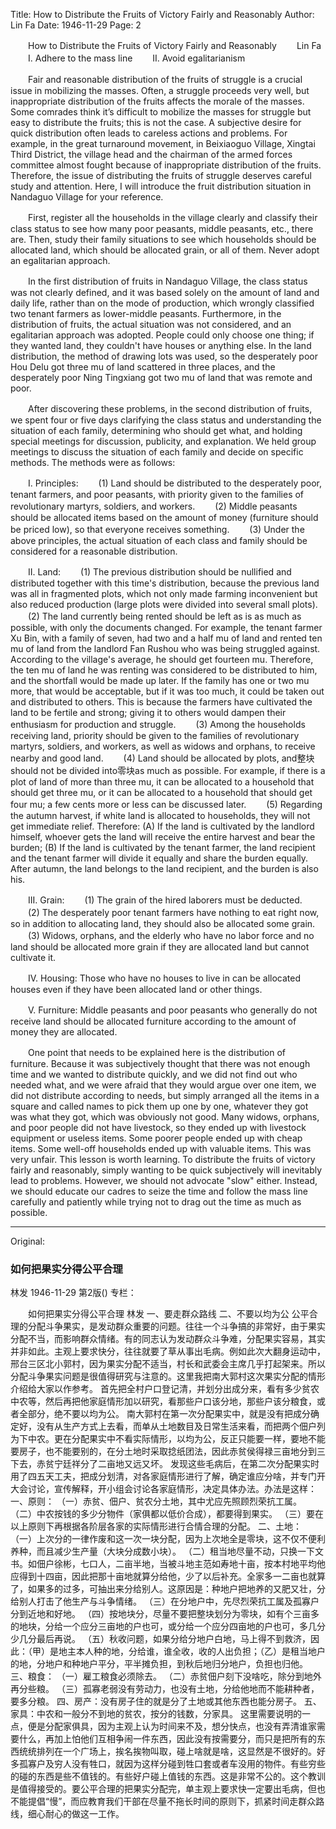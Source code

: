 Title: How to Distribute the Fruits of Victory Fairly and Reasonably
Author: Lin Fa
Date: 1946-11-29
Page: 2

　　How to Distribute the Fruits of Victory Fairly and Reasonably
　　Lin Fa
　　I. Adhere to the mass line
　　II. Avoid egalitarianism

　　Fair and reasonable distribution of the fruits of struggle is a crucial issue in mobilizing the masses. Often, a struggle proceeds very well, but inappropriate distribution of the fruits affects the morale of the masses. Some comrades think it’s difficult to mobilize the masses for struggle but easy to distribute the fruits; this is not the case. A subjective desire for quick distribution often leads to careless actions and problems. For example, in the great turnaround movement, in Beixiaoguo Village, Xingtai Third District, the village head and the chairman of the armed forces committee almost fought because of inappropriate distribution of the fruits. Therefore, the issue of distributing the fruits of struggle deserves careful study and attention. Here, I will introduce the fruit distribution situation in Nandaguo Village for your reference.

　　First, register all the households in the village clearly and classify their class status to see how many poor peasants, middle peasants, etc., there are. Then, study their family situations to see which households should be allocated land, which should be allocated grain, or all of them. Never adopt an egalitarian approach.

　　In the first distribution of fruits in Nandaguo Village, the class status was not clearly defined, and it was based solely on the amount of land and daily life, rather than on the mode of production, which wrongly classified two tenant farmers as lower-middle peasants. Furthermore, in the distribution of fruits, the actual situation was not considered, and an egalitarian approach was adopted. People could only choose one thing; if they wanted land, they couldn't have houses or anything else. In the land distribution, the method of drawing lots was used, so the desperately poor Hou Delu got three mu of land scattered in three places, and the desperately poor Ning Tingxiang got two mu of land that was remote and poor.

　　After discovering these problems, in the second distribution of fruits, we spent four or five days clarifying the class status and understanding the situation of each family, determining who should get what, and holding special meetings for discussion, publicity, and explanation. We held group meetings to discuss the situation of each family and decide on specific methods. The methods were as follows:

　　I. Principles:
　　(1) Land should be distributed to the desperately poor, tenant farmers, and poor peasants, with priority given to the families of revolutionary martyrs, soldiers, and workers.
　　(2) Middle peasants should be allocated items based on the amount of money (furniture should be priced low), so that everyone receives something.
　　(3) Under the above principles, the actual situation of each class and family should be considered for a reasonable distribution.

　　II. Land:
　　(1) The previous distribution should be nullified and distributed together with this time's distribution, because the previous land was all in fragmented plots, which not only made farming inconvenient but also reduced production (large plots were divided into several small plots).
　　(2) The land currently being rented should be left as is as much as possible, with only the documents changed. For example, the tenant farmer Xu Bin, with a family of seven, had two and a half mu of land and rented ten mu of land from the landlord Fan Rushou who was being struggled against. According to the village's average, he should get fourteen mu. Therefore, the ten mu of land he was renting was considered to be distributed to him, and the shortfall would be made up later. If the family has one or two mu more, that would be acceptable, but if it was too much, it could be taken out and distributed to others. This is because the farmers have cultivated the land to be fertile and strong; giving it to others would dampen their enthusiasm for production and struggle.
　　(3) Among the households receiving land, priority should be given to the families of revolutionary martyrs, soldiers, and workers, as well as widows and orphans, to receive nearby and good land.
　　(4) Land should be allocated by plots, and整块should not be divided into零块as much as possible. For example, if there is a plot of land of more than three mu, it can be allocated to a household that should get three mu, or it can be allocated to a household that should get four mu; a few cents more or less can be discussed later.
　　(5) Regarding the autumn harvest, if white land is allocated to households, they will not get immediate relief. Therefore: (A) If the land is cultivated by the landlord himself, whoever gets the land will receive the entire harvest and bear the burden; (B) If the land is cultivated by the tenant farmer, the land recipient and the tenant farmer will divide it equally and share the burden equally. After autumn, the land belongs to the land recipient, and the burden is also his.

　　III. Grain:
　　(1) The grain of the hired laborers must be deducted.
　　(2) The desperately poor tenant farmers have nothing to eat right now, so in addition to allocating land, they should also be allocated some grain.
　　(3) Widows, orphans, and the elderly who have no labor force and no land should be allocated more grain if they are allocated land but cannot cultivate it.

　　IV. Housing: Those who have no houses to live in can be allocated houses even if they have been allocated land or other things.

　　V. Furniture: Middle peasants and poor peasants who generally do not receive land should be allocated furniture according to the amount of money they are allocated.

　　One point that needs to be explained here is the distribution of furniture. Because it was subjectively thought that there was not enough time and we wanted to distribute quickly, and we did not find out who needed what, and we were afraid that they would argue over one item, we did not distribute according to needs, but simply arranged all the items in a square and called names to pick them up one by one, whatever they got was what they got, which was obviously not good. Many widows, orphans, and poor people did not have livestock, so they ended up with livestock equipment or useless items. Some poorer people ended up with cheap items. Some well-off households ended up with valuable items. This was very unfair. This lesson is worth learning. To distribute the fruits of victory fairly and reasonably, simply wanting to be quick subjectively will inevitably lead to problems. However, we should not advocate "slow" either. Instead, we should educate our cadres to seize the time and follow the mass line carefully and patiently while trying not to drag out the time as much as possible.



<hr /> 

Original: 


### 如何把果实分得公平合理
林发
1946-11-29
第2版()
专栏：

　　如何把果实分得公平合理
    林发
    一、要走群众路线
    二、不要以均为公
    公平合理的分配斗争果实，是发动群众重要的问题。往往一个斗争搞的非常好，由于果实分配不当，而影响群众情绪。有的同志认为发动群众斗争难，分配果实容易，其实并非如此。主观上要求快分，往往就要了草从事出毛病。例如此次大翻身运动中，邢台三区北小郭村，因为果实分配不适当，村长和武委会主席几乎打起架来。所以分配斗争果实问题是很值得研究与注意的。这里我把南大郭村这次果实分配的情形介绍给大家以作参考。
    首先把全村户口登记清，并划分出成分来，看有多少贫农中农等，然后再把他家庭情形加以研究，看那些户口该分地，那些户该分粮食，或者全部分，绝不要以均为公。
    南大郭村在第一次分配果实中，就是没有把成分确定好，没有从生产方式上去看，而单从土地数目及日常生活来看，而把两个佃户列为下中农。更在分配果实中不看实际情形，以均为公，反正只能要一样，要地不能要房子，也不能要别的，在分土地时采取捻纸团法，因此赤贫侯得禄三亩地分到三下去，赤贫宁廷祥分了二亩地又远又坏。
    发现这些毛病后，在第二次分配果实时用了四五天工夫，把成分划清，对各家庭情形进行了解，确定谁应分啥，并专门开大会讨论，宣传解释，开小组会讨论各家庭情形，决定具体办法。办法是这样：
    一、原则：
    （一）赤贫、佃户、贫农分土地，其中尤应先照顾烈荣抗工属。
    （二）中农按钱的多少分物件（家俱都以低价合成），都要得到果实。
    （三）要在以上原则下再根据各阶层各家的实际情形进行合情合理的分配。
    二、土地：
    （一）上次分的一律作废和这一次一块分配，因为上次地全是零块，这不仅不便利养种，而且减少生产量（大块分成数小块）。
    （二）租当地尽量不动，只换一下文书。如佃户徐彬，七口人，二亩半地，当被斗地主范如寿地十亩，按本村地平均他应得到十四亩，因此把那十亩地就算分给他，少了以后补充。全家多一二亩也就算了，如果多的过多，可抽出来分给别人。这原因是：种地户把地养的又肥又壮，分给别人打击了他生产与斗争情绪。
    （三）在分地户中，先尽烈荣抗工属及孤寡户分到近地和好地。
    （四）按地块分，尽量不要把整块划分为零块，如有个三亩多的地块，分给一个应分三亩地的户也可，或分给一个应分四亩地的户也可，多几分少几分最后再说。
    （五）秋收问题，如果分给分地户白地，马上得不到救济，因此：（甲）是地主本人种的地，分给谁，谁全收，收的人出负担；（乙）是租当地户的地，分地户和种地户平分，平半摊负担，到秋后地归分地户，负担也归他。
    三、粮食：
    （一）雇工粮食必须除去。
    （二）赤贫佃户刻下没啥吃，除分到地外再分些粮。
    （三）孤寡老弱没有劳动力，也没有土地，分给他地而不能耕种者，要多分粮。
    四、房产：没有房子住的就是分了土地或其他东西也能分房子。
    五、家具：中农和一般分不到地的贫农，按分的钱数，分家具。
    这里需要说明的一点，便是分配家俱具，因为主观上认为时间来不及，想分快点，也没有弄清谁家需要什么，再加上怕他们互相争闹一件东西，因此没有按需要分，而只是把所有的东西统统排列在一个广场上，挨名挨物叫取，碰上啥就是啥，这显然是不很好的。好多孤寡户及穷人没有牲口，就因为这样分碰到牲口套或者车没用的物件。有些穷些的碰的东西是些不值钱的。有些好户碰上值钱的东西。这是非常不公的。这个教训是值得接受的。要公平合理的把果实分配完，单主观上要求快一定要出毛病，但也不能提倡“慢”，而应教育我们干部在尽量不拖长时间的原则下，抓紧时间走群众路线，细心耐心的做这一工作。
